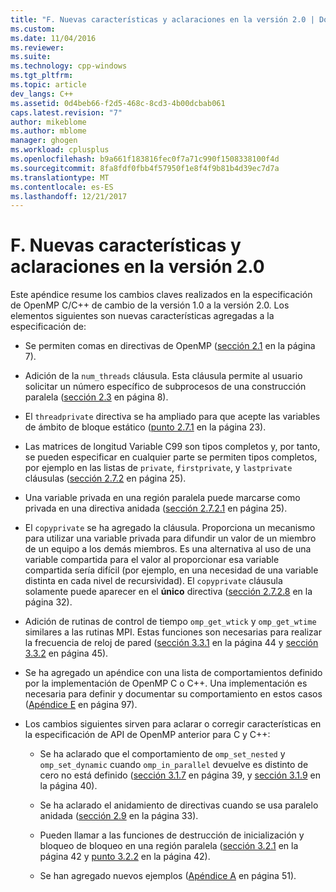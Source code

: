 ```yaml
---
title: "F. Nuevas características y aclaraciones en la versión 2.0 | Documentos de Microsoft"
ms.custom: 
ms.date: 11/04/2016
ms.reviewer: 
ms.suite: 
ms.technology: cpp-windows
ms.tgt_pltfrm: 
ms.topic: article
dev_langs: C++
ms.assetid: 0d4beb66-f2d5-468c-8cd3-4b00dcbab061
caps.latest.revision: "7"
author: mikeblome
ms.author: mblome
manager: ghogen
ms.workload: cplusplus
ms.openlocfilehash: b9a661f183816fec0f7a71c990f1508338100f4d
ms.sourcegitcommit: 8fa8fdf0fbb4f57950f1e8f4f9b81b4d39ec7d7a
ms.translationtype: MT
ms.contentlocale: es-ES
ms.lasthandoff: 12/21/2017
---
```

# <a name="f-new-features-and-clarifications-in-version-20"></a>F. Nuevas características y aclaraciones en la versión 2.0
Este apéndice resume los cambios claves realizados en la especificación de OpenMP C/C++ de cambio de la versión 1.0 a la versión 2.0. Los elementos siguientes son nuevas características agregadas a la especificación de:  
  
-   Se permiten comas en directivas de OpenMP ([sección 2.1](../../parallel/openmp/2-1-directive-format.md) en la página 7).  
  
-   Adición de la `num_threads` cláusula. Esta cláusula permite al usuario solicitar un número específico de subprocesos de una construcción paralela ([sección 2.3](../../parallel/openmp/2-3-parallel-construct.md) en página 8).  
  
-   El `threadprivate` directiva se ha ampliado para que acepte las variables de ámbito de bloque estático ([punto 2.7.1](../../parallel/openmp/2-7-1-threadprivate-directive.md) en la página 23).  
  
-   Las matrices de longitud Variable C99 son tipos completos y, por tanto, se pueden especificar en cualquier parte se permiten tipos completos, por ejemplo en las listas de `private`, `firstprivate`, y `lastprivate` cláusulas ([sección 2.7.2](../../parallel/openmp/2-7-2-data-sharing-attribute-clauses.md) en página 25).  
  
-   Una variable privada en una región paralela puede marcarse como privada en una directiva anidada ([sección 2.7.2.1](../../parallel/openmp/2-7-2-1-private.md) en página 25).  
  
-   El `copyprivate` se ha agregado la cláusula. Proporciona un mecanismo para utilizar una variable privada para difundir un valor de un miembro de un equipo a los demás miembros. Es una alternativa al uso de una variable compartida para el valor al proporcionar esa variable compartida sería difícil (por ejemplo, en una necesidad de una variable distinta en cada nivel de recursividad). El `copyprivate` cláusula solamente puede aparecer en el **único** directiva ([sección 2.7.2.8](../../parallel/openmp/2-7-2-8-copyprivate.md) en la página 32).  
  
-   Adición de rutinas de control de tiempo `omp_get_wtick` y `omp_get_wtime` similares a las rutinas MPI. Estas funciones son necesarias para realizar la frecuencia de reloj de pared ([sección 3.3.1](../../parallel/openmp/3-3-1-omp-get-wtime-function.md) en la página 44 y [sección 3.3.2](../../parallel/openmp/3-3-2-omp-get-wtick-function.md) en página 45).  
  
-   Se ha agregado un apéndice con una lista de comportamientos definido por la implementación de OpenMP C o C++. Una implementación es necesaria para definir y documentar su comportamiento en estos casos ([Apéndice E](../../parallel/openmp/e-implementation-defined-behaviors-in-openmp-c-cpp.md) en página 97).  
  
-   Los cambios siguientes sirven para aclarar o corregir características en la especificación de API de OpenMP anterior para C y C++:  
  
    -   Se ha aclarado que el comportamiento de `omp_set_nested` y `omp_set_dynamic` cuando `omp_in_parallel` devuelve es distinto de cero no está definido ([sección 3.1.7](../../parallel/openmp/3-1-7-omp-set-dynamic-function.md) en página 39, y [sección 3.1.9](../../parallel/openmp/3-1-9-omp-set-nested-function.md) en la página 40).  
  
    -   Se ha aclarado el anidamiento de directivas cuando se usa paralelo anidada ([sección 2.9](../../parallel/openmp/2-9-directive-nesting.md) en la página 33).  
  
    -   Pueden llamar a las funciones de destrucción de inicialización y bloqueo de bloqueo en una región paralela ([sección 3.2.1](../../parallel/openmp/3-2-1-omp-init-lock-and-omp-init-nest-lock-functions.md) en la página 42 y [punto 3.2.2](../../parallel/openmp/3-2-2-omp-destroy-lock-and-omp-destroy-nest-lock-functions.md) en la página 42).  
  
    -   Se han agregado nuevos ejemplos ([Apéndice A](../../parallel/openmp/a-examples.md) en página 51).